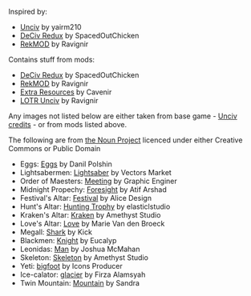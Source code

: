 
Inspired by:
* [Unciv](https://github.com/yairm210/Unciv) by yairm210
* [DeCiv Redux](https://github.com/SpacedOutChicken/DeCiv-Redux) by SpacedOutChicken
* [RekMOD](https://github.com/ravignir/RekMOD) by Ravignir

Contains stuff from mods:
* [DeCiv Redux](https://github.com/SpacedOutChicken/DeCiv-Redux) by SpacedOutChicken
* [RekMOD](https://github.com/ravignir/RekMOD) by Ravignir
* [Extra Resources](https://github.com/Cavenir/Extra-Resources) by Cavenir
* [LOTR Unciv](https://github.com/ravignir/LOTR-Unciv) by Ravignir

Any images not listed below are either taken from base game - [Unciv credits](https://github.com/yairm210/Unciv/blob/master/docs/Credits.md) -
or from mods listed above.

The following are from [the Noun Project](https://thenounproject.com) licenced under either Creative Commons or Public Domain
* Eggs: [Eggs](https://thenounproject.com/icon/eggs-1119369/) by Danil Polshin
* Lightsabermen: [Lightsaber](https://thenounproject.com/icon/lightsaber-1933705/) by Vectors Market
* Order of Maesters: [Meeting](https://thenounproject.com/icon/meeting-1809789/) by Graphic Enginer
* Midnight Propechy: [Foresight](https://thenounproject.com/term/foresight/3293552/) by Atif Arshad
* Festival's Altar: [Festival](https://thenounproject.com/icon/festival-3406187/) by Alice Design
* Hunt's Altar: [Hunting Trophy](https://thenounproject.com/icon/hunting-trophy-4459362/) by elasticlstudio
* Kraken's Altar: [Kraken](https://thenounproject.com/icon/kraken-4135921/) by Amethyst Studio
* Love's Altar: [Love](https://thenounproject.com/icon/love-2121233/) by Marie Van den Broeck
* Megall: [Shark](https://thenounproject.com/icon/shark-1481710/) by Kick
* Blackmen: [Knight](https://thenounproject.com/icon/knight-3155839/) by Eucalyp
* Leonidas: [Man](https://thenounproject.com/icon/man-13856/) by Joshua McMahan
* Skeleton: [Skeleton](https://thenounproject.com/icon/skeleton-3461881/) by Amethyst Studio
* Yeti: [bigfoot](https://thenounproject.com/icon/bigfoot-1385649/) by Icons Producer
* Ice-calator: [glacier](https://thenounproject.com/icon/glacier-3334696/) by Firza Alamsyah
* Twin Mountain: [Mountain](https://thenounproject.com/icon/mountain-1157665/) by Sandra
